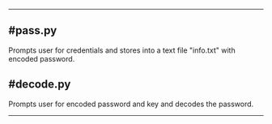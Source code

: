 *****************************************************************************************
#pass.py
-
Prompts user for credentials and stores into a text file "info.txt" with encoded password.

#decode.py
-
Prompts user for encoded password and key and decodes the password.
*****************************************************************************************
